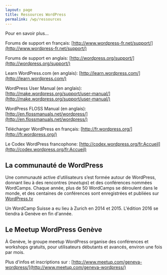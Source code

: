 ```yaml
---
layout: page
title: Ressources WordPress
permalink: /wp/ressources
---
```


Pour en savoir plus...

Forums de support en français: 
[http://www.wordpress-fr.net/support/](http://www.wordpress-fr.net/support/)

Forums de support en anglais: 
[http://wordpress.org/support/](http://wordpress.org/support/)

Learn WordPress.com (en anglais): 
[http://learn.wordpress.com/](http://learn.wordpress.com/) 

WordPress User Manual (en anglais): 
[http://make.wordpress.org/support/user-manual/](http://make.wordpress.org/support/user-manual/)

WordPress FLOSS Manual (en anglais): 
[http://en.flossmanuals.net/wordpress/](http://en.flossmanuals.net/wordpress/)

Télécharger WordPress en français: 
[http://fr.wordpress.org/](http://fr.wordpress.org/)

Le Codex WordPress francophone: [http://codex.wordpress.org/fr:Accueil](http://codex.wordpress.org/fr:Accueil)


La communauté de WordPress
---

Une communauté active d’utilisateurs s’est formée autour de WordPress, donnant lieu à des rencontres (*meetups*) et des conférences nommées WordCamps. Chaque année, plus de 50 WordCamps se déroulent dans le monde, et des centaines de conférences sont enregistrées et publiées sur [WordPress.tv](https://wordpress.tv/)

Un WordCamp Suisse a eu lieu à Zurich en 2014 et 2015. L'édition 2016 se tiendra à Genève en fin d'année.

Le Meetup WordPress Genève
---

À Genève, le groupe meetup WordPress organise des conférences et workshops gratuits, pour utilisateurs débutants et avancés, environ une fois par mois. 

Plus d'infos et inscriptions sur : 
[http://www.meetup.com/geneva-wordpress/](http://www.meetup.com/geneva-wordpress/)